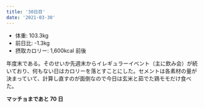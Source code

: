 ```yaml
---
title: '30日目'
date: '2021-03-30'
---
```


- 体重: 103.3kg
- 前日比: -1.3kg
- 摂取カロリー: 1,600kcal 前後

年度末である。そのせいか先週末からイレギュラーイベント（主に飲み会）が続いており、何もない日はカロリーを落とすことにした。セメントは各素材の量が決まっていて、計算し直すのが面倒なので今日は玄米と茹でた鶏モモだけ食べた。

**マッチョまであと 70 日**
